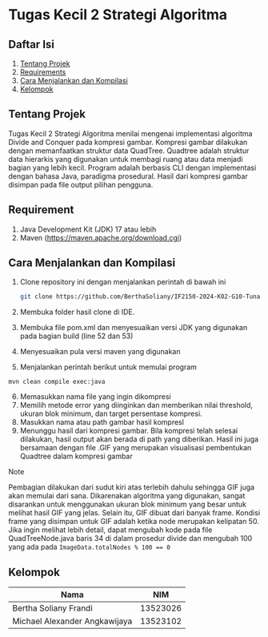 # Tugas Kecil 2 Strategi Algoritma
## Daftar Isi
1. [Tentang Projek](#tentang-projek)
2. [Requirements](#requirement)
3. [Cara Menjalankan dan Kompilasi](#cara-menjalankan-dan-kompilasi)
4. [Kelompok](#kelompok)


## Tentang Projek
Tugas Kecil 2 Strategi Algoritma menilai mengenai implementasi algoritma Divide and Conquer pada kompresi gambar. Kompresi gambar dilakukan dengan memanfaatkan struktur data QuadTree. Quadtree adalah struktur data hierarkis yang digunakan untuk membagi ruang atau data menjadi bagian yang lebih kecil. Program adalah berbasis CLI dengan implementasi dengan bahasa Java, paradigma prosedural. Hasil dari kompresi gambar disimpan pada file output pilihan pengguna.

## Requirement
1. Java Development Kit (JDK) 17 atau lebih
2. Maven (https://maven.apache.org/download.cgi)

## Cara Menjalankan dan Kompilasi
1. Clone repository ini dengan menjalankan perintah di bawah ini
   ```sh
   git clone https://github.com/BerthaSoliany/IF2150-2024-K02-G10-Tunaz.git

2. Membuka folder hasil clone di IDE.

3. Membuka file pom.xml dan menyesuaikan versi JDK yang digunakan pada bagian build (line 52 dan 53)
4. Menyesuaikan pula versi maven yang digunakan
5. Menjalankan perintah berikut untuk memulai program
  ```
  mvn clean compile exec:java
  ```
6. Memasukkan nama file yang ingin dikompresi
7. Memilih metode error yang diinginkan dan memberikan nilai threshold, ukuran blok minimum, dan target persentase kompresi.
8. Masukkan nama atau path gambar hasil kompresl
9. Menunggu hasil dari kompresi gambar. Bila kompresi telah selesai dilakukan, hasil output akan berada di path yang diberikan. Hasil ini juga bersamaan dengan file .GIF yang merupakan visualisasi pembentukan Quadtree dalam kompresi gambar
> [!Note]
> Pembagian dilakukan dari sudut kiri atas terlebih dahulu sehingga GIF juga akan memulai dari sana. Dikarenakan algoritma yang digunakan, sangat disarankan untuk menggunakan ukuran blok minimum yang besar untuk melihat hasil GIF yang jelas. Selain itu, GIF dibuat dari banyak frame. Kondisi frame yang disimpan untuk GIF adalah ketika node merupakan kelipatan 50. Jika ingin melihat lebih detail, dapat mengubah kode pada file QuadTreeNode.java baris 34 di dalam prosedur divide dan mengubah 100 yang ada pada `ImageData.totalNodes % 100 == 0`


## Kelompok
| Nama | NIM |
|-----|------|
| Bertha Soliany Frandi | 13523026 |
| Michael Alexander Angkawijaya | 13523102 |

